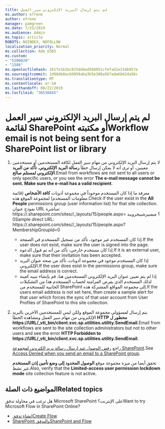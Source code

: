 ```yaml
---
title: لم يتم إرسال البريد الإلكتروني سير العمل
ms.author: efrene
author: efrene
manager: pamgreen
ms.date: 7/25/2019
ms.audience: Admin
ms.topic: article
ROBOTS: NOINDEX, NOFOLLOW
localization_priority: Normal
ms.collection: Adm_O365
ms.custom:
- "5200020"
- "1586"
ms.openlocfilehash: 261fe1b1bc815dd4ad568051cfefad1e214b957e
ms.sourcegitcommit: 1d98db8acb9959aba3b5e308a567ade6b62da56c
ms.translationtype: MT
ms.contentlocale: ar-SA
ms.lasthandoff: 08/22/2019
ms.locfileid: "36530845"
---
```

# <a name="workflow-email-is-not-being-sent-for-a-sharepoint-list-or-library"></a><span data-ttu-id="a89bc-102">لم يتم إرسال البريد الإلكتروني سير العمل لقائمة SharePoint أو مكتبته</span><span class="sxs-lookup"><span data-stu-id="a89bc-102">Workflow email is not being sent for a SharePoint list or library</span></span>

1. <span data-ttu-id="a89bc-103">لا يتم إرسال البريد الإلكتروني من مهام سير العمل لكافة المستخدمين أو مستخدمين معينين، أو ترى أنه لا يمكن إرسال خطأ **رسالة البريد الإلكتروني. تأكد من البريد الإلكتروني لمستلم صالح**.</span><span class="sxs-lookup"><span data-stu-id="a89bc-103">Email from workflows are not sent to all users or only specific users, or you see the error **The e-mail message cannot be sent. Make sure the e-mail has a valid recipient**.</span></span>

    <span data-ttu-id="a89bc-104">معرفة ما إذا كان المستخدم موجوداً في مجموعة أذونات **كافة الأشخاص** (قائمة معلومات المستخدم) لمجموعة الموقع هذه.</span><span class="sxs-lookup"><span data-stu-id="a89bc-104">Check if the user exist in the **All People** permissions group (user information list) for that site collection.</span></span>  <span data-ttu-id="a89bc-105">نموذج عنوان URL مباشرة: https://<tenant>.sharepoint.com/sites/<sitename>/_layouts/15/people.aspx؟ ميمبيرشيبجروبيد = 0</span><span class="sxs-lookup"><span data-stu-id="a89bc-105">Sample direct URL: https://<tenant>.sharepoint.com/sites/<sitename>/_layouts/15/people.aspx?MembershipGroupId=0</span></span>

    - <span data-ttu-id="a89bc-106">إذا كان المستخدم غير موجود، تأكد من تسجيل المستخدم في الصفحة.</span><span class="sxs-lookup"><span data-stu-id="a89bc-106">If the user does not exist, make sure the user is signed into the page.</span></span> 
    - <span data-ttu-id="a89bc-107">إذا كان مستخدم خارجي، تأكد من أنه تم قبول الدعوة.</span><span class="sxs-lookup"><span data-stu-id="a89bc-107">If it is an external user, make sure that their invitation has been accepted.</span></span>
    - <span data-ttu-id="a89bc-108">إذا كان المستخدم موجود في مجموعة أذونات، تأكد من صحة عنوان البريد الإلكتروني.</span><span class="sxs-lookup"><span data-stu-id="a89bc-108">If the user does exist in the permissions group, make sure the email address is correct.</span></span>
    - <span data-ttu-id="a89bc-109">إذا لم يتم تعيين عنوان البريد الإلكتروني المستخدمين هنا، قم بإنشاء تنبيه كعينة لذلك المستخدم الذي يفرض المزامنة لحساب المستخدم هذا من التشكيلات الجانبية للمستخدم من SharePoint إلى مجموعة المواقع المشتركة هذه.</span><span class="sxs-lookup"><span data-stu-id="a89bc-109">If the users email address is not set here, then create a sample alert for that user which forces the sync of that user account from User Profiles of SharePoint to this site collection.</span></span>
 
2. <span data-ttu-id="a89bc-110">يتم إرسال لمسؤولي مجموعة الموقع ولكن ليس للمستخدمين الآخرين بالبريد الإلكتروني من مهام سير العمل ومشاهدة الخطأ **HTTP محظور ل <span>https:</span>//URL/_vti_bin/client.xvc.sp.utilities.utility.SendEmail**.</span><span class="sxs-lookup"><span data-stu-id="a89bc-110">Email from workflows are sent to the site collection administrators but not to other users and see the error **HTTP Forbidden to <span>https:</span>//URL/_vti_bin/client.xvc.sp.utilities.utility.SendEmail**.</span></span>
 

    <span data-ttu-id="a89bc-111">راجع [رفض الوصول عند إرسال رسالة بريد إلكتروني لمجموعة SharePoint](https://docs.microsoft.com/sharepoint/support/sharing-and-permissions/access-denied-when-send-an-email-to-groups).</span><span class="sxs-lookup"><span data-stu-id="a89bc-111">See [Access Denied when you send an email to a SharePoint group](https://docs.microsoft.com/sharepoint/support/sharing-and-permissions/access-denied-when-send-an-email-to-groups).</span></span>

    <span data-ttu-id="a89bc-112">تحقق أيضا من ميزة مجموعة موقع **الوصول المحدود إلى وضع تأمين إذن المستخدم** غير نشط.</span><span class="sxs-lookup"><span data-stu-id="a89bc-112">Also, verify that the **Limited-access user permission lockdown mode** site collection feature is not active.</span></span>


## <a name="related-topics"></a><span data-ttu-id="a89bc-113">المواضيع ذات الصلة</span><span class="sxs-lookup"><span data-stu-id="a89bc-113">Related topics</span></span>
<span data-ttu-id="a89bc-114">هل ترغب في محاولة تدفق Microsoft SharePoint على الإنترنت؟</span><span class="sxs-lookup"><span data-stu-id="a89bc-114">Want to try Microsoft Flow in SharePoint Online?</span></span>
- [<span data-ttu-id="a89bc-115">إنشاء تدفق</span><span class="sxs-lookup"><span data-stu-id="a89bc-115">Create Flow</span></span>](https://support.office.com/article/Create-a-flow-for-a-list-or-library-in-SharePoint-Online-or-OneDrive-for-Business-a9c3e03b-0654-46af-a254-20252e580d01) 
- [<span data-ttu-id="a89bc-116">SharePoint والتدفق</span><span class="sxs-lookup"><span data-stu-id="a89bc-116">SharePoint and Flow</span></span>](https://flow.microsoft.com/blog/sharepoint-and-flow/) 



